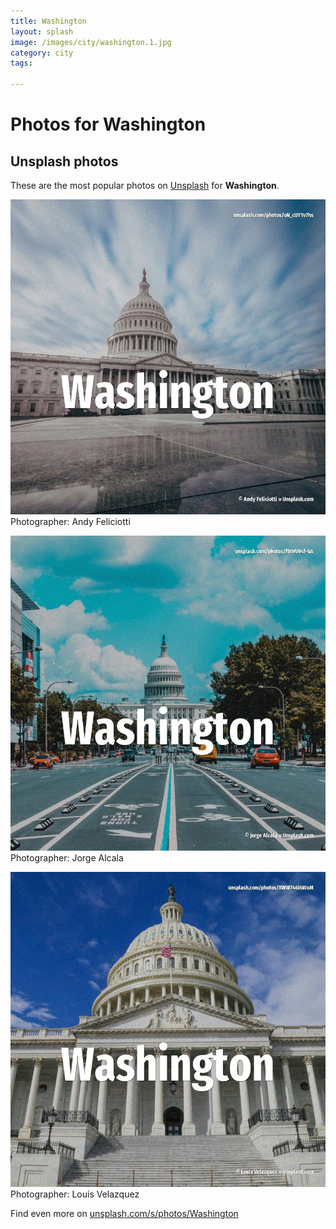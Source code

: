 ```yaml
---
title: Washington
layout: splash
image: /images/city/washington.1.jpg
category: city
tags:

---
```

# Photos for Washington
 
## Unsplash photos
These are the most popular photos on [Unsplash](https://unsplash.com) for **Washington**.
 
![Washington](/images/city/washington.1.jpg)
Photographer:  Andy Feliciotti
 
![Washington](/images/city/washington.2.jpg)
Photographer:  Jorge Alcala
 
![Washington](/images/city/washington.3.jpg)
Photographer:  Louis Velazquez
 
Find even more on [unsplash.com/s/photos/Washington](https://unsplash.com/s/photos/Washington)
 

